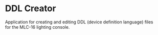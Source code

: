 DDL Creator
===========

Application for creating and editing DDL (device definition language) files for the MLC-16 lighting console.

